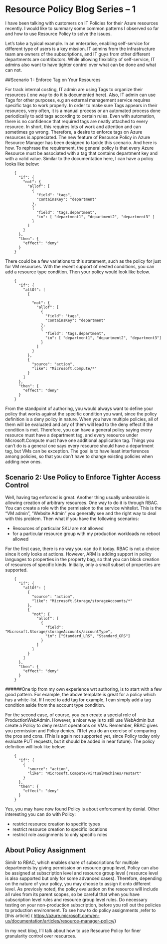 # Resource Policy Blog Series – 1  

I have been talking with customers on IT Policies for their Azure resources recently. I would like to summary some common patterns I observed so far and how to use Resource Policy to solve the issues. 

Let’s take a typical example. In an enterprise, enabling self-service for different type of users is a key mission. IT admins from the infrastructure team are owners of the subscriptions, and IT guys from other different departments are contributors. While allowing flexibliity of self-service, IT admins also want to have tighter control over what can be done and what can not. 

##Scenario 1 : Enforce Tag on Your Resources

For track internal costing, IT admin are using Tags to organize their resources ( one way to do it is documented here). Also, IT admin can use Tags for other purposes, e.g an external management service requires specific tags to work properly. In order to make sure Tags appears in their resources, very often, it is a manual process or an automated process done periodically to add tags according to certain rules. Even with automation, there is no confidence that required tags are neatly attached to every resource. In short, this requires lots of work and attention and can sometimes go wrong. Therefore, a desire to enforce tags on Azure resources is appreciated. The new feature of Resource Policy in Azure Resource Manager has been designed to tackle this scenario. And here is how.
To rephrase the requirement, the general policy is that every Azure Resource must be associated with a tag that contains department key and with a valid value. Similar to the documentation here, I can have a policy looks like below:

        {
          "if": {
            "not": {
              "allof": [
                {
                  "field": "tags",
                  "containsKey": "department"
                },
                {
                  "field": "tags.department",
                  "in": [ "department1", "department2", "department3" ]
                }
              ]
            }
          },
          "then": {
            "effect": "deny"
          }
        }

There could be a few variations to this statement, such as the policy for just for VM resources. With the recent support of nested conditions, you can add a resource type condition. Then your policy would look like below. 

        {
          "if": {
            "allOf": [
              {
        
                "not": {
                  "allof": [
                    {
                      "field": "tags",
                      "containsKey": "department"
                    },
                    {
                      "field": "tags.department",
                      "in": [ "department1", "department2", "department3"]
                    }
                  ]
                }
              },
              {
                "source": "action",
                "like": "Microsoft.Compute/*"
              }
            ]
          },
          "then": {
            "effect": "deny"
          }
        }

From the standpoint of authoring, you would always want to define your policy that works against the specific condition you want, since the policy definition is a deny policy in nature. When you have multiple policies, all of them will be evaluated and any of them will lead to the deny effect if the condition is met. Therefore, you can have a general policy saying every resource must have a department tag, and every resource under Microsoft.Compute must have one additional application tag. Things you can’t do is a general one says every resource should have a department tag, but VMs can be exception. The goal is to have least interferences among policies, so that you don’t have to change existing policies when adding new ones.



## Scenario 2: Use Policy to Enforce Tighter Access Control
Well, having tag enforced is great. Another thing usually unbearable is allowing creation of arbitrary resources. One way to do it is through RBAC. You can create a role with the permission to the service whitelist. This is the “VM admin”, “Website Admin” you generally see and the right way to deal with this problem. Then what if you have the following scenarios:
-	Resources of particular SKU are not allowed
-	for a particular resource group with my production workloads no reboot allowed

For the first case, there is no way you can do it today. RBAC is not a choice since it only looks at actions. However, ARM is adding support in policy languages to properties in the property bag, so that you can block creation of resources of specific kinds. Initially, only a small subset of properties are supported. 


        {
          "if": {
            "allOf": [
              {
                "source": "action",
                "like": "Microsoft.Storage/storageAccounts/*"
              },
              {
                "not": {
                  "allof": [
                    {
                      "field": "Microsoft.Storage/storageAccounts/accountType",
                      "in": ["Standard_LRS", "Standard_GRS"]
                    }
                  ]
                }
              }
            ]
          },
          "then": {
            "effect": "deny"
          }
        }
######One tip from my own experience wrt authoring, is to start with a few good pattern. For example, the above template is great for a policy which has a white-list. If I need to add tag for example, I can simply add a tag condition aside from the account type condition.
    
For the second case, of course, you can create a special role of ProductionWebAdmin. However, a nicer way is to still use WebAdmin but create a Policy to deny restart operations on VMs. Remember, RBAC gives you permission and Policy denies. I’ll let you do an exercise of comparing the pros and cons. (This is again not supported yet, since Policy today only evaluate PUT requests, but it should be added in near future). The policy definition will look like below:

        {
          "if": {
            {
              "source": "action",
              "like": "Microsoft.Compute/virtualMachines/restart"
            }
          },
          "then": {
            "effect": "deny"
          }
        }

Yes, you may have now found Policy is about enforcement by denial.  Other interesting you can do with Policy:
-	restrict resource creation to specific types
-	restrict resource creation to specific locations
-	restrict role assignments to only specific roles

## About Policy Assignment
Similr to RBAC, which enables share of subscriptions for multiple departments by giving permission on resource group level, Policy can also be assigned at subscription level and resource group level ( resource level is also supported but only for some advanced cases). Therefore, depending on the nature of your policy, you may choose to assign it onto different level. As previosly noted, the policy evaluation on the resource will include all rules from its parent scopes, so be careful that when you have subscription level rules and resource group level rules. Do necessary testing on your non-production subscription, before you roll out the policies to production environment. To see how to do policy assignments ,refer to [this article] ( https://azure.microsoft.com/en-us/documentation/articles/resource-manager-policy/)

In my next blog, I’ll talk about how to use Resource Policy for finer granularity control over resources. 
